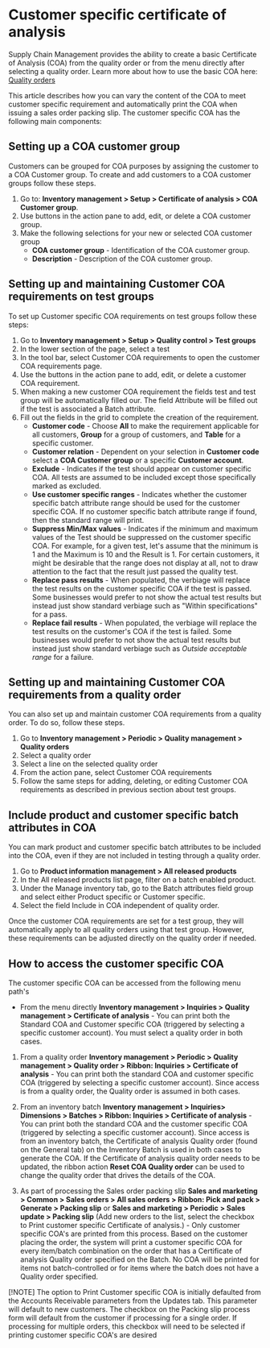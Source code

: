 ﻿---
title: 
description: 
ms.date: 04/25/2025
ms.topic: how-to
ms.service: 
author: johanhoffmann
ms.author: johanho
manager: 
---

# Customer specific certificate of analysis

Supply Chain Management provides the ability to create a basic Certificate of Analysis (COA) from the quality order or from the menu directly after selecting a quality order. Learn more about how to use the basic COA here: [Quality orders](quality-orders.md)

This article describes how you can vary the content of the COA to meet customer specific requirement and automatically print the COA when issuing a sales order packing slip. The customer specific COA has the following main components:

## Setting up a COA customer group

Customers can be grouped for COA purposes by assigning the customer to a COA Customer group. To create and add customers to a COA customer groups follow these steps.

1. Go to: **Inventory management > Setup > Certificate of analysis > COA Customer group**.
1. Use buttons in the action pane to add, edit, or delete a COA customer group.
1. Make the following selections for your new or selected COA customer group
    - **COA customer group** - Identification of the COA customer group.
    - **Description** - Description of the COA customer group.

## Setting up and maintaining Customer COA requirements on test groups

To set up Customer specific COA requirements on test groups follow these steps:

1. Go to **Inventory management > Setup > Quality control > Test groups**
1. In the lower section of the page, select a test 
1. In the tool bar, select Customer COA requirements to open the customer COA requirements page.
1. Use the buttons in the action pane to add, edit, or delete a customer COA requirement.
1. When making a new customer COA requirement the fields test and test group will be automatically filled our. The field Attribute will be filled out if the test is associated a Batch attribute. 
1. Fill out the fields in the grid to complete the creation of the requirement.
    - **Customer code** - Choose **All** to make the requirement applicable for all customers, **Group** for a group of customers, and **Table** for a specific customer.
    - **Customer relation** - Dependent on your selection in **Customer code** select a **COA Customer group** or a specific **Customer account**.
    - **Exclude** - Indicates if the test should appear on customer specific COA. All tests are assumed to be included except those specifically marked as excluded.
    - **Use customer specific ranges** - Indicates whether the customer specific batch attribute range should be used for the customer specific COA. If no customer specific batch attribute range if found, then the standard range will print.
    - **Suppress Min/Max values** - Indicates if the minimum and maximum values of the Test should be suppressed on the customer specific COA. For example, for a given test, let's assume that the minimum is 1 and the Maximum is 10 and the Result is 1. For certain customers, it might be desirable that the range does not display at all, not to draw attention to the fact that the result just passed the quality test.
    - **Replace pass results** - When populated, the verbiage will replace the test results on the customer specific COA if the test is passed. Some businesses would prefer to not show the actual test results but instead just show standard verbiage such as "Within specifications" for a pass.
    - **Replace fail results** - When populated, the verbiage will replace the test results on the customer's COA if the test is failed. Some businesses would prefer to not show the actual test results but instead just show standard verbiage such as *Outside acceptable range* for a failure.

## Setting up and maintaining Customer COA requirements from a quality order

You can also set up and maintain customer COA requirements from a quality order. To do so, follow these steps. 

1. Go to **Inventory management > Periodic > Quality management > Quality orders**
1. Select a quality order
1. Select a line on the selected quality order
1. From the action pane, select Customer COA requirements
1. Follow the same steps for adding, deleting, or editing Customer COA requirements as described in previous section about test groups.

## Include product and customer specific batch attributes in COA

You can mark product and customer specific batch attributes to be included into the COA, even if they are not included in testing through a quality order. 

1. Go to **Product information management > All released products**
1. In the All released products list page, filter on a batch enabled product.
1. Under the Manage inventory tab, go to the Batch attributes field group and select either Product specific or Customer specific.
1. Select the field Include in COA independent of quality order.

Once the customer COA requirements are set for a test group, they will automatically apply to all quality orders using that test group. However, these requirements can be adjusted directly on the quality order if needed.

## How to access the customer specific COA

The customer specific COA can be accessed from the following menu path's

- From the menu directly 
**Inventory management > Inquiries > Quality management > Certificate of analysis** - You can print both the Standard COA and Customer specific COA (triggered by selecting a specific customer account). You must select a quality order in both cases.

1. From a quality order
**Inventory management > Periodic > Quality management > Quality order > Ribbon: Inquiries > Certificate of analysis** - You can print both the standard COA and customer specific COA (triggered by selecting a specific customer account). Since access is from a quality order, the Quality order is assumed in both cases.

1. From an inventory batch
**Inventory management > Inquiries> Dimensions > Batches > Ribbon: Inquiries > Certificate of analysis** - You can print both the standard COA and the customer specific COA (triggered by selecting a specific customer account). Since access is from an inventory batch, the Certificate of analysis Quality order (found on the General tab) on the Inventory Batch is used in both cases to generate the COA. If the Certificate of analysis quality order needs to be updated, the ribbon action **Reset COA Quality order** can be used to change the quality order that drives the details of the COA.

1. As part of processing the Sales order packing slip
**Sales and marketing > Common > Sales orders > All sales orders > Ribbon: Pick and pack > Generate > Packing slip** or 
**Sales and marketing > Periodic > Sales update > Packing slip** (Add new orders to the list, select the checkbox to Print customer specific Certificate of analysis.) - Only customer specific COA's are printed from this process. Based on the customer placing the order, the system will print a customer specific COA for every item/batch combination on the order that has a Certificate of analysis Quality order specified on the Batch. No COA will be printed for items not batch-controlled or for items where the batch does not have a Quality order specified.
 
[!NOTE] The option to Print Customer specific COA is initially defaulted from the Accounts Receivable parameters from the Updates tab. This parameter will default to new customers. The checkbox on the Packing slip process form will default from the customer if processing for a single order. If processing for multiple orders, this checkbox will need to be selected if printing customer specific COA's are desired
